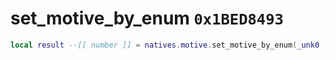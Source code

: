 # set_motive_by_enum `0x1BED8493`

```lua
local result --[[ number ]] = natives.motive.set_motive_by_enum(_unk0 --[[ number ]], _unk1 --[[ number ]], _unk2 --[[ number ]])
```